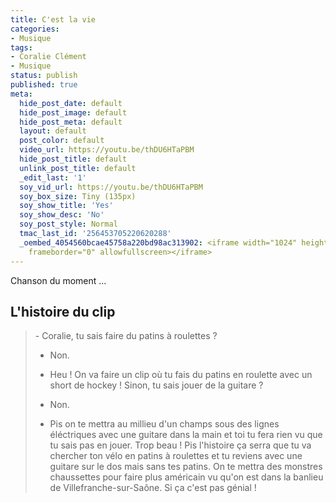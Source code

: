 ```yaml
---
title: C'est la vie
categories:
- Musique
tags:
- Coralie Clément
- Musique
status: publish
published: true
meta:
  hide_post_date: default
  hide_post_image: default
  hide_post_meta: default
  layout: default
  post_color: default
  video_url: https://youtu.be/thDU6HTaPBM
  hide_post_title: default
  unlink_post_title: default
  _edit_last: '1'
  soy_vid_url: https://youtu.be/thDU6HTaPBM
  soy_box_size: Tiny (135px)
  soy_show_title: 'Yes'
  soy_show_desc: 'No'
  soy_post_style: Normal
  tmac_last_id: '256453705220620288'
  _oembed_4054560bcae45758a220bd98ac313902: <iframe width="1024" height="768" src="https://www.youtube.com/embed/thDU6HTaPBM?fs=1&feature=oembed"
    frameborder="0" allowfullscreen></iframe>
---
```

Chanson du moment ...

<!--more-->
<h2>L'histoire du clip</h2>
<blockquote>- Coralie, tu sais faire du patins à roulettes ?

- Non.

- Heu ! On va faire un clip où tu fais du patins en roulette avec un short de hockey !
Sinon, tu sais jouer de la guitare ?

- Non.

- Pis on te mettra au millieu d'un champs sous des lignes éléctriques avec une guitare dans la main et toi tu fera rien vu que tu sais pas en jouer.
Trop beau !
Pis l'histoire ça serra que tu va chercher ton vélo en patins à roulettes et tu reviens avec une guitare sur le dos mais sans tes patins.
On te mettra des monstres chaussettes pour faire plus américain vu qu'on est dans la banlieu de Villefranche-sur-Saône.
Si ça c'est pas génial !</blockquote>

